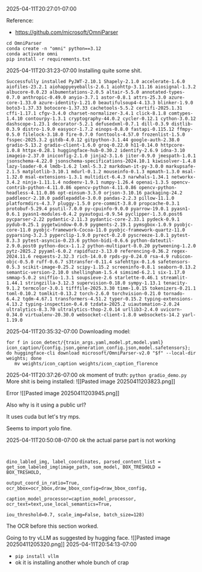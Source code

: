 2025-04-11T20:27:01-07:00

Reference:
- https://github.com/microsoft/OmniParser

```
cd OmniParser
conda create -n "omni" python==3.12
conda activate omni
pip install -r requirements.txt
```

2025-04-11T20:31:23-07:00
Installing quite some shit.
```
Successfully installed PyJWT-2.10.1 Shapely-2.1.0 accelerate-1.6.0 aiofiles-23.2.1 aiohappyeyeballs-2.6.1 aiohttp-3.11.16 aiosignal-1.3.2 albucore-0.0.23 albumentations-2.0.5 altair-5.5.0 annotated-types-0.7.0 anthropic-0.49.0 anyio-3.7.1 astor-0.8.1 attrs-25.3.0 azure-core-1.33.0 azure-identity-1.21.0 beautifulsoup4-4.13.3 blinker-1.9.0 boto3-1.37.33 botocore-1.37.33 cachetools-5.5.2 certifi-2025.1.31 cffi-1.17.1 cfgv-3.4.0 charset-normalizer-3.4.1 click-8.1.8 comtypes-1.4.10 contourpy-1.3.1 cryptography-44.0.2 cycler-0.12.1 cython-3.0.12 dashscope-1.23.1 decorator-5.2.1 defusedxml-0.7.1 dill-0.3.9 distlib-0.3.9 distro-1.9.0 easyocr-1.7.2 einops-0.8.0 fastapi-0.115.12 ffmpy-0.5.0 filelock-3.18.0 fire-0.7.0 fonttools-4.57.0 frozenlist-1.5.0 fsspec-2025.3.2 gitdb-4.0.12 gitpython-3.1.44 google-auth-2.38.0 gradio-5.13.2 gradio-client-1.6.0 groq-0.22.0 h11-0.14.0 httpcore-1.0.8 httpx-0.28.1 huggingface-hub-0.30.2 identify-2.6.9 idna-3.10 imageio-2.37.0 iniconfig-2.1.0 jinja2-3.1.6 jiter-0.9.0 jmespath-1.0.1 jsonschema-4.22.0 jsonschema-specifications-2024.10.1 kiwisolver-1.4.8 lazy-loader-0.4 lmdb-1.6.2 lxml-5.3.2 markdown-it-py-3.0.0 markupsafe-2.1.5 matplotlib-3.10.1 mdurl-0.1.2 mouseinfo-0.1.3 mpmath-1.3.0 msal-1.32.0 msal-extensions-1.3.1 multidict-6.4.3 narwhals-1.34.1 networkx-3.4.2 ninja-1.11.1.4 nodeenv-1.9.1 numpy-1.26.4 openai-1.3.5 opencv-contrib-python-4.11.0.86 opencv-python-4.11.0.86 opencv-python-headless-4.11.0.86 opt-einsum-3.3.0 orjson-3.10.16 packaging-24.2 paddleocr-2.10.0 paddlepaddle-3.0.0 pandas-2.2.3 pillow-11.1.0 platformdirs-4.3.7 pluggy-1.5.0 pre-commit-3.8.0 propcache-0.3.1 protobuf-5.29.4 psutil-7.0.0 py-cpuinfo-9.0.0 pyarrow-19.0.1 pyasn1-0.6.1 pyasn1-modules-0.4.2 pyautogui-0.9.54 pyclipper-1.3.0.post6 pycparser-2.22 pydantic-2.11.3 pydantic-core-2.33.1 pydeck-0.9.1 pydub-0.25.1 pygetwindow-0.0.9 pygments-2.19.1 pymsgbox-1.0.9 pyobjc-core-11.0 pyobjc-framework-Cocoa-11.0 pyobjc-framework-quartz-11.0 pyparsing-3.2.3 pyperclip-1.9.0 pyrect-0.2.0 pyscreeze-1.0.1 pytest-8.3.3 pytest-asyncio-0.23.6 python-bidi-0.6.6 python-dateutil-2.9.0.post0 python-docx-1.1.2 python-multipart-0.0.20 pytweening-1.2.0 pytz-2025.2 pyyaml-6.0.2 rapidfuzz-3.13.0 referencing-0.36.2 regex-2024.11.6 requests-2.32.3 rich-14.0.0 rpds-py-0.24.0 rsa-4.9 rubicon-objc-0.5.0 ruff-0.6.7 s3transfer-0.11.4 safehttpx-0.1.6 safetensors-0.5.3 scikit-image-0.25.2 scipy-1.15.2 screeninfo-0.8.1 seaborn-0.13.2 semantic-version-2.10.0 shellingham-1.5.4 simsimd-6.2.1 six-1.17.0 smmap-5.0.2 sniffio-1.3.1 soupsieve-2.6 starlette-0.46.1 streamlit-1.44.1 stringzilla-3.12.3 supervision-0.18.0 sympy-1.13.1 tenacity-9.1.2 termcolor-3.0.1 tifffile-2025.3.30 timm-1.0.15 tokenizers-0.21.1 toml-0.10.2 tomlkit-0.13.2 torch-2.6.0 torchvision-0.21.0 tornado-6.4.2 tqdm-4.67.1 transformers-4.51.2 typer-0.15.2 typing-extensions-4.13.2 typing-inspection-0.4.0 tzdata-2025.2 uiautomation-2.0.24 ultralytics-8.3.70 ultralytics-thop-2.0.14 urllib3-2.4.0 uvicorn-0.34.0 virtualenv-20.30.0 websocket-client-1.8.0 websockets-14.2 yarl-1.19.0
```

2025-04-11T20:35:32-07:00
Downloading model:
```
for f in icon_detect/{train_args.yaml,model.pt,model.yaml} icon_caption/{config.json,generation_config.json,model.safetensors}; do huggingface-cli download microsoft/OmniParser-v2.0 "$f" --local-dir weights; done
   mv weights/icon_caption weights/icon_caption_florence
```

2025-04-11T20:37:26-07:00
ok moment of truth:
`python gradio_demo.py`
More shit is being installed:
![[Pasted image 20250411203823.png]]

Error
![[Pasted image 20250411203945.png]]

Also why is it using a public url?

It uses cuda but let's try mps.

Seems to import yolo fine.

2025-04-11T20:50:08-07:00
ok the actual parse part is not working
```
  

dino_labled_img, label_coordinates, parsed_content_list = get_som_labeled_img(image_path, som_model, BOX_TRESHOLD = BOX_TRESHOLD,

output_coord_in_ratio=True, ocr_bbox=ocr_bbox,draw_bbox_config=draw_bbox_config,

caption_model_processor=caption_model_processor, ocr_text=text,use_local_semantics=True,

iou_threshold=0.7, scale_img=False, batch_size=128)
```

The OCR  before this section worked.

Going to try vLLM as suggested by hugging face.
![[Pasted image 20250411205320.png]]
2025-04-11T20:54:13-07:00
- `pip install vllm`
- ok it is installing another whole bunch of crap


